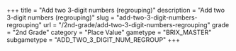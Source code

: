 +++
title = "Add two 3-digit numbers (regrouping)"
description = "Add two 3-digit numbers (regrouping)"
slug = "add-two-3-digit-numbers-regrouping"
url = "/2nd-grade/add-two-3-digit-numbers-regrouping"
grade = "2nd Grade"
category = "Place Value"
gametype = "BRIX_MASTER"
subgametype = "ADD_TWO_3_DIGIT_NUM_REGROUP"
+++